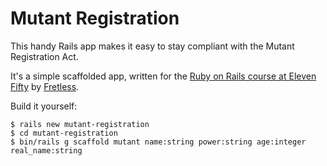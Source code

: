 # Mutant Registration

This handy Rails app makes it easy to stay compliant with the Mutant Registration Act.

It's a simple scaffolded app, written for the [Ruby on Rails course at Eleven Fifty](https://elevenfifty.com/course/ruby-on-rails/) by [Fretless](https://github.com/getfretless).

Build it yourself:

```shell
$ rails new mutant-registration
$ cd mutant-registration
$ bin/rails g scaffold mutant name:string power:string age:integer real_name:string
```
